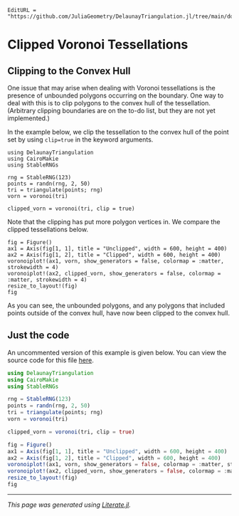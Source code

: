 ```@meta
EditURL = "https://github.com/JuliaGeometry/DelaunayTriangulation.jl/tree/main/docs/src/literate_tutorials/clipped.jl"
```

# Clipped Voronoi Tessellations
## Clipping to the Convex Hull

One issue that may arise when dealing with Voronoi tessellations is the
presence of unbounded polygons occurring on the boundary. One way to deal with this
is to clip polygons to the convex hull of the tessellation. (Arbitrary clipping boundaries
are on the to-do list, but they are not yet implemented.)

In the example below, we clip the tessellation to the convex hull of the point set by using `clip=true`
in the keyword arguments.

````@example clipped
using DelaunayTriangulation
using CairoMakie
using StableRNGs

rng = StableRNG(123)
points = randn(rng, 2, 50)
tri = triangulate(points; rng)
vorn = voronoi(tri)
````

````@example clipped
clipped_vorn = voronoi(tri, clip = true)
````

Note that the clipping has put more polygon vertices in. We compare
the clipped tessellations below.

````@example clipped
fig = Figure()
ax1 = Axis(fig[1, 1], title = "Unclipped", width = 600, height = 400)
ax2 = Axis(fig[1, 2], title = "Clipped", width = 600, height = 400)
voronoiplot!(ax1, vorn, show_generators = false, colormap = :matter, strokewidth = 4)
voronoiplot!(ax2, clipped_vorn, show_generators = false, colormap = :matter, strokewidth = 4)
resize_to_layout!(fig)
fig
````

As you can see, the unbounded polygons, and any polygons that included points
outside of the convex hull, have now been clipped to the convex hull.

## Just the code
An uncommented version of this example is given below.
You can view the source code for this file [here](https://github.com/JuliaGeometry/DelaunayTriangulation.jl/tree/main/docs/src/literate_tutorials/clipped.jl).

```julia
using DelaunayTriangulation
using CairoMakie
using StableRNGs

rng = StableRNG(123)
points = randn(rng, 2, 50)
tri = triangulate(points; rng)
vorn = voronoi(tri)

clipped_vorn = voronoi(tri, clip = true)

fig = Figure()
ax1 = Axis(fig[1, 1], title = "Unclipped", width = 600, height = 400)
ax2 = Axis(fig[1, 2], title = "Clipped", width = 600, height = 400)
voronoiplot!(ax1, vorn, show_generators = false, colormap = :matter, strokewidth = 4)
voronoiplot!(ax2, clipped_vorn, show_generators = false, colormap = :matter, strokewidth = 4)
resize_to_layout!(fig)
fig
```

---

*This page was generated using [Literate.jl](https://github.com/fredrikekre/Literate.jl).*

